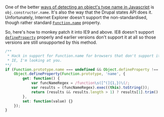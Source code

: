One of the better [ways of detecting an object's type name in Javascript][so-name-of-object]
is `obj.constructor.name`. It's also the way that the Drupal states API does it.
Unfortunately, Internet Explorer doesn't support the non-standardised, though
rather standard [`Function.name`][Function.name] property.

So, here's how to monkey patch it into IE9 and above. IE8 doesn't support
[`defineProperty`][defineProperty] properly and earlier versions don't support 
it at all so those versions are still unsupported by this method.

``` javascript
/**
 * Hack in support for Function.name for browsers that don't support it.
 * IE, I'm looking at you.
**/
if (Function.prototype.name === undefined && Object.defineProperty !== undefined) {
    Object.defineProperty(Function.prototype, 'name', {
        get: function() {
            var funcNameRegex = /function\s([^(]{1,})\(/;
            var results = (funcNameRegex).exec((this).toString());
            return (results && results.length > 1) ? results[1].trim() : "";
        },
        set: function(value) {}
    });
}
```

[so-name-of-object]: http://stackoverflow.com/a/332429/15537
[Function.name]: https://developer.mozilla.org/en/JavaScript/Reference/Global_Objects/Function/name
[defineProperty]: https://developer.mozilla.org/en/JavaScript/Reference/Global_Objects/Object/defineProperty
